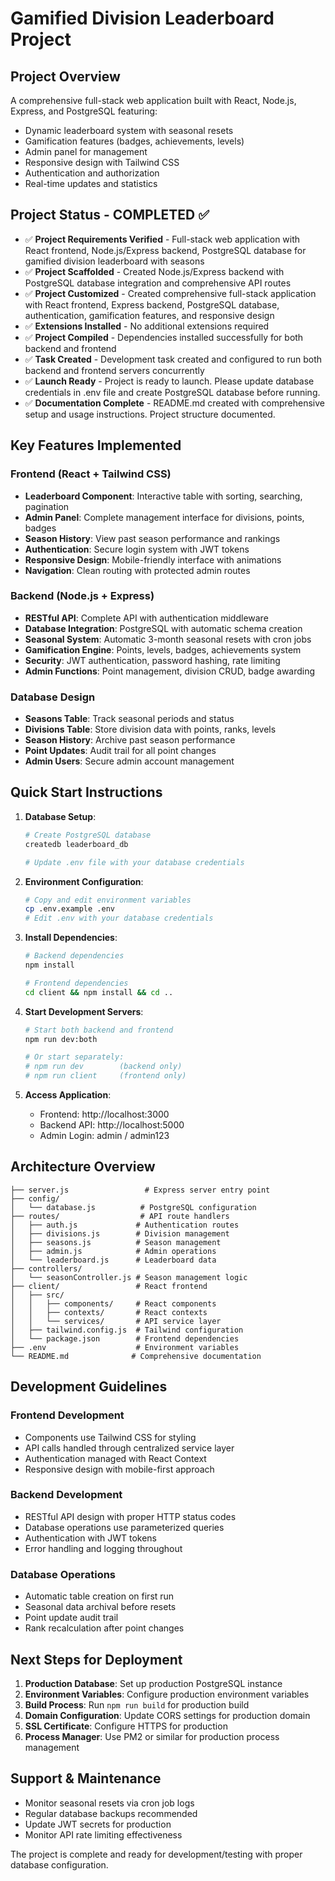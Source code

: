 # Gamified Division Leaderboard Project

## Project Overview
A comprehensive full-stack web application built with React, Node.js, Express, and PostgreSQL featuring:
- Dynamic leaderboard system with seasonal resets
- Gamification features (badges, achievements, levels)
- Admin panel for management
- Responsive design with Tailwind CSS
- Authentication and authorization
- Real-time updates and statistics

## Project Status - COMPLETED ✅

- ✅ **Project Requirements Verified** - Full-stack web application with React frontend, Node.js/Express backend, PostgreSQL database for gamified division leaderboard with seasons
- ✅ **Project Scaffolded** - Created Node.js/Express backend with PostgreSQL database integration and comprehensive API routes
- ✅ **Project Customized** - Created comprehensive full-stack application with React frontend, Express backend, PostgreSQL database, authentication, gamification features, and responsive design
- ✅ **Extensions Installed** - No additional extensions required
- ✅ **Project Compiled** - Dependencies installed successfully for both backend and frontend
- ✅ **Task Created** - Development task created and configured to run both backend and frontend servers concurrently
- ✅ **Launch Ready** - Project is ready to launch. Please update database credentials in .env file and create PostgreSQL database before running.
- ✅ **Documentation Complete** - README.md created with comprehensive setup and usage instructions. Project structure documented.

## Key Features Implemented

### Frontend (React + Tailwind CSS)
- **Leaderboard Component**: Interactive table with sorting, searching, pagination
- **Admin Panel**: Complete management interface for divisions, points, badges
- **Season History**: View past season performance and rankings
- **Authentication**: Secure login system with JWT tokens
- **Responsive Design**: Mobile-friendly interface with animations
- **Navigation**: Clean routing with protected admin routes

### Backend (Node.js + Express)
- **RESTful API**: Complete API with authentication middleware
- **Database Integration**: PostgreSQL with automatic schema creation
- **Seasonal System**: Automatic 3-month seasonal resets with cron jobs
- **Gamification Engine**: Points, levels, badges, achievements system
- **Security**: JWT authentication, password hashing, rate limiting
- **Admin Functions**: Point management, division CRUD, badge awarding

### Database Design
- **Seasons Table**: Track seasonal periods and status
- **Divisions Table**: Store division data with points, ranks, levels
- **Season History**: Archive past season performance
- **Point Updates**: Audit trail for all point changes
- **Admin Users**: Secure admin account management

## Quick Start Instructions

1. **Database Setup**:
   ```bash
   # Create PostgreSQL database
   createdb leaderboard_db
   
   # Update .env file with your database credentials
   ```

2. **Environment Configuration**:
   ```bash
   # Copy and edit environment variables
   cp .env.example .env
   # Edit .env with your database credentials
   ```

3. **Install Dependencies**:
   ```bash
   # Backend dependencies
   npm install
   
   # Frontend dependencies
   cd client && npm install && cd ..
   ```

4. **Start Development Servers**:
   ```bash
   # Start both backend and frontend
   npm run dev:both
   
   # Or start separately:
   # npm run dev        (backend only)
   # npm run client     (frontend only)
   ```

5. **Access Application**:
   - Frontend: http://localhost:3000
   - Backend API: http://localhost:5000
   - Admin Login: admin / admin123

## Architecture Overview

```
├── server.js                 # Express server entry point
├── config/
│   └── database.js          # PostgreSQL configuration
├── routes/                  # API route handlers
│   ├── auth.js             # Authentication routes
│   ├── divisions.js        # Division management
│   ├── seasons.js          # Season management
│   ├── admin.js            # Admin operations
│   └── leaderboard.js      # Leaderboard data
├── controllers/
│   └── seasonController.js # Season management logic
├── client/                 # React frontend
│   ├── src/
│   │   ├── components/     # React components
│   │   ├── contexts/       # React contexts
│   │   └── services/       # API service layer
│   ├── tailwind.config.js  # Tailwind configuration
│   └── package.json        # Frontend dependencies
├── .env                    # Environment variables
└── README.md              # Comprehensive documentation
```

## Development Guidelines

### Frontend Development
- Components use Tailwind CSS for styling
- API calls handled through centralized service layer
- Authentication managed with React Context
- Responsive design with mobile-first approach

### Backend Development
- RESTful API design with proper HTTP status codes
- Database operations use parameterized queries
- Authentication with JWT tokens
- Error handling and logging throughout

### Database Operations
- Automatic table creation on first run
- Seasonal data archival before resets
- Point update audit trail
- Rank recalculation after point changes

## Next Steps for Deployment

1. **Production Database**: Set up production PostgreSQL instance
2. **Environment Variables**: Configure production environment variables
3. **Build Process**: Run `npm run build` for production build
4. **Domain Configuration**: Update CORS settings for production domain
5. **SSL Certificate**: Configure HTTPS for production
6. **Process Manager**: Use PM2 or similar for production process management

## Support & Maintenance

- Monitor seasonal resets via cron job logs
- Regular database backups recommended
- Update JWT secrets for production
- Monitor API rate limiting effectiveness

The project is complete and ready for development/testing with proper database configuration.
